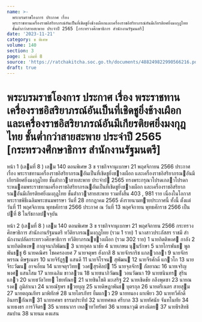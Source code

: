 ```yaml
---
name: >-
  พระบรมราชโองการ ประกาศ เรื่อง
  พระราชทานเครื่องราชอิสริยาภรณ์อันเป็นที่เชิดชูยิ่งช้างเผือกและเครื่องราชอิสริยาภรณ์อันมีเกียรติยศยิ่งมงกุฎไทย
  ชั้นต่ำกว่าสายสะพาย ประจำปี 2565 [กระทรวงศึกษาธิการ สำนักงานรัฐมนตรี]
date: '2023-11-21'
category: ข พิเศษ
volume: 140
section: 3
page: 1 เล่มที่ 8
source: 'https://ratchakitcha.soc.go.th/documents/488249822990566216.pdf'
draft: true
---
```


# พระบรมราชโองการ ประกาศ เรื่อง พระราชทานเครื่องราชอิสริยาภรณ์อันเป็นที่เชิดชูยิ่งช้างเผือกและเครื่องราชอิสริยาภรณ์อันมีเกียรติยศยิ่งมงกุฎไทย ชั้นต่ำกว่าสายสะพาย ประจำปี 2565 [กระทรวงศึกษาธิการ สำนักงานรัฐมนตรี]

หน้า 1 (เลมที่ 8 ) เลม 140 ตอนพิเศษ 3 ข ราชกิจจานุเบกษา 21 พฤศจิกายน 2566 ประกาศ เรื่อง พระราชทานเครื่องราชอิสริยาภรณอันเป็นที่เชิดชูยิ่งชางเผือก และเครื่องราชอิสริยาภรณอันมีเกียรติยศยิ่งมงกุฎไทย ชั้นต่ํากวาสายสะพาย ประจําป 2565 ทรงพระกรุณาโปรดเกลาโปรดกระหมอมพระราชทานเครื่องราชอิสริยาภรณอันเป็นที่เชิดชูยิ่งชางเผือก และเครื่องราชอิสริยาภรณอันมีเกียรติยศยิ่งมงกุฎไทย ชั้นต่ํากวาสายสะพาย รวมทั้งสิ้น 403 , 981 ราย เนื่องในโอกาสพระราชพิธีเฉลิมพระชนมพรรษา วันที่ 28 กรกฎาคม 2565 ดังรายนามทายประกาศนี้ ทั้งนี้ ตั้งแต่วันที่ 11 พฤศจิกายน พุทธศักราช 2566 ประกาศ ณ วันที่ 13 พฤศจิกายน พุทธศักราช 2566 เป็นปที่ 8 ในรัชกาลปจจุบัน

หน้า 2 (เลมที่ 8 ) เลม 140 ตอนพิเศษ 3 ข ราชกิจจานุเบกษา 21 พฤศจิกายน 2566 กระทรวงศึกษาธิการ สํานักงานรัฐมนตรี ทวีติยาภรณมงกุฎไทย (รวม 1 ราย) 1 นางสาวประภัสสร ราชมี สํานักงานปลัดกระทรวงศึกษาธิการ ทวีติยาภรณชางเผือก (รวม 302 ราย) 1 นายกิตติพงศ กาลัง 2 นายกิตติพงษ กาญจนาภิพัฒน 3 นายกุศล นาชัย 4 นายเกษม นุนรักษา 5 นายไกรพันธ พูลพันธชู 6 นายคณิศร โชคครองยศ 7 นายจตุพร ฮังกาสี 8 นายจักรกริช แกลวกลา 9 นายจักรพรรณ ดิษฐเนตร 10 นายจิรัฎฐ แสนดี 11 นายจิโรจน สุพัฒน 12 นายจีรศักดิ์ แกวโก 13 นายจีระวัฒน อาจเอี่ยม 14 นายจตุรวิทย วงศสุรศิลป 15 นายจุลจักร กัลยาณะ 16 นายเจริญพงศ แสนโสม 17 นายเฉลิม ขาวลวน 18 นายชนาภิวัฒน วอนวัฒนา 19 นายชนินทร สุรินแกว 20 นายชวัลวิทย ไชยทัณย 21 นายชินโชติ มะเสริฐ 22 นายเชิดชัย กลึงพุดซา 23 นายณรงค ภูมิลําเนา 24 นายณัฐพร ชวยบุญ 25 นายดิษฏาพันธ บุตรกุล 26 นายตรีเนตร สายสุม 27 นายตฤณภัทร มาพิทักษ์ 28 นายไตรภัทร ยิ้มแกว 29 นายทนอง ผาเพียว 30 นายทวีศักดิ์ อินทรกัณฑ 31 นายทศพร ธรรมประทีป 32 นายทศพล ศรีบาล 33 นายทัศนัย จันทโนทัย 34 นายธงธร การวิจิตร 35 นายธนากร เหลาทวีทรัพย์ 36 นายธนาวุฒิ ตรงนิตย 37 นายธีรสิทธิ สมปาน 38 นายนม คงแสน
